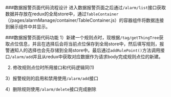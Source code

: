 ###数据报警页面代码流程设计
进入数据报警页面之后通过`/alarm/list`接口获取数据并存放在redux的全局store中，通过`TableContainer`（/pages/alarmManage/container/TableContainer.js）的容器组件将数据连接到展示组件中并显示。

###数据报警页面代码功能
1）新建一个规则点时，现根据`/tag/getThingTree`获取点位信息，并且在选择后会将当前点位保存到全局store中，然后填写规则，报警通知人的选择也会先存储到全局store中。最后通过`addRulePoint()`方法调用接口`/alarm/add`并且从redux中获取对应数据作为请求body完成规则点位的新建。

2) 修改规则点位时所用接口和代码逻辑同(1)

3）报警规则的启用和禁用使用`/alarm/add`接口

4）删除规则使用`/alarm/delete`接口完成删除